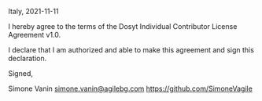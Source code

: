 

Italy, 2021-11-11

I hereby agree to the terms of the Dosyt Individual Contributor License Agreement v1.0.

I declare that I am authorized and able to make this agreement and sign this declaration.

Signed,

Simone Vanin simone.vanin@agilebg.com https://github.com/SimoneVagile
